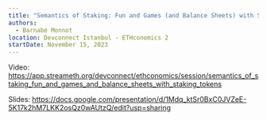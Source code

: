 ```yaml
---
title: "Semantics of Staking: Fun and Games (and Balance Sheets) with Staking Tokens"
authors:
  - Barnabé Monnot
location: Devconnect Istanbul - ETHconomics 2
startDate: November 15, 2023
---
```


Video: <https://app.streameth.org/devconnect/ethconomics/session/semantics_of_staking_fun_and_games_and_balance_sheets_with_staking_tokens>

Slides: <https://docs.google.com/presentation/d/1Mdq_ktSr0BxC0JVZeE-5K17k2hM7LKK2osQz0wAUtzQ/edit?usp=sharing>

